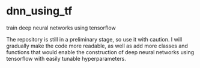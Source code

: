 # dnn_using_tf
train deep neural networks using tensorflow

The repository is still in a preliminary stage, so use it with caution.  I will gradually make the code more readable, as well as add more classes and functions that would enable the construction of deep neural networks using tensorflow with easily tunable hyperparameters.
